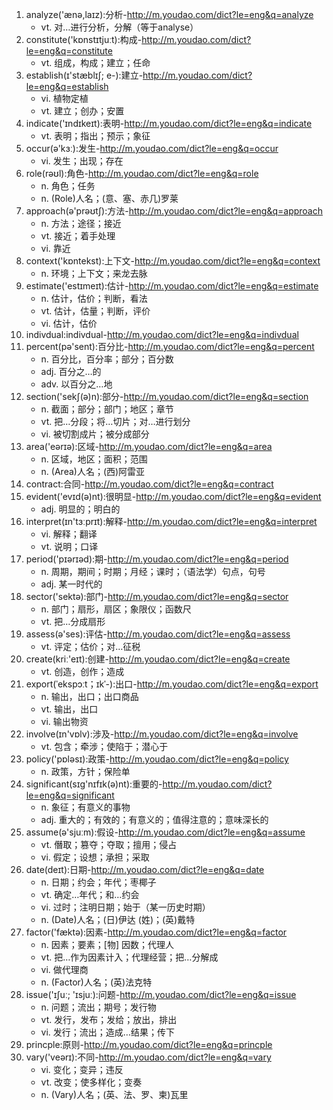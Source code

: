 1. analyze('ænə,laɪz):分析-http://m.youdao.com/dict?le=eng&q=analyze
    - vt. 对…进行分析，分解（等于analyse）
2. constitute('kɒnstɪtjuːt):构成-http://m.youdao.com/dict?le=eng&q=constitute
    - vt. 组成，构成；建立；任命
3. establish(ɪ'stæblɪʃ; e-):建立-http://m.youdao.com/dict?le=eng&q=establish
    - vi. 植物定植
    - vt. 建立；创办；安置
4. indicate('ɪndɪkeɪt):表明-http://m.youdao.com/dict?le=eng&q=indicate
    - vt. 表明；指出；预示；象征
5. occur(ə'kɜː):发生-http://m.youdao.com/dict?le=eng&q=occur
    - vi. 发生；出现；存在
6. role(rəʊl):角色-http://m.youdao.com/dict?le=eng&q=role
    - n. 角色；任务
    - n. (Role)人名；(意、塞、赤几)罗莱
7. approach(ə'prəʊtʃ):方法-http://m.youdao.com/dict?le=eng&q=approach
    - n. 方法；途径；接近
    - vt. 接近；着手处理
    - vi. 靠近
8. context('kɒntekst):上下文-http://m.youdao.com/dict?le=eng&q=context
    - n. 环境；上下文；来龙去脉
9. estimate('estɪmeɪt):估计-http://m.youdao.com/dict?le=eng&q=estimate
    - n. 估计，估价；判断，看法
    - vt. 估计，估量；判断，评价
    - vi. 估计，估价
10. indivdual:indivdual-http://m.youdao.com/dict?le=eng&q=indivdual
11. percent(pə'sent):百分比-http://m.youdao.com/dict?le=eng&q=percent
    - n. 百分比，百分率；部分；百分数
    - adj. 百分之…的
    - adv. 以百分之…地
12. section('sekʃ(ə)n):部分-http://m.youdao.com/dict?le=eng&q=section
    - n. 截面；部分；部门；地区；章节
    - vt. 把…分段；将…切片；对…进行划分
    - vi. 被切割成片；被分成部分
13. area('eərɪə):区域-http://m.youdao.com/dict?le=eng&q=area
    - n. 区域，地区；面积；范围
    - n. (Area)人名；(西)阿雷亚
14. contract:合同-http://m.youdao.com/dict?le=eng&q=contract
15. evident('evɪd(ə)nt):很明显-http://m.youdao.com/dict?le=eng&q=evident
    - adj. 明显的；明白的
16. interpret(ɪn'tɜːprɪt):解释-http://m.youdao.com/dict?le=eng&q=interpret
    - vi. 解释；翻译
    - vt. 说明；口译
17. period('pɪərɪəd):期-http://m.youdao.com/dict?le=eng&q=period
    - n. 周期，期间；时期；月经；课时；（语法学）句点，句号
    - adj. 某一时代的
18. sector('sektə):部门-http://m.youdao.com/dict?le=eng&q=sector
    - n. 部门；扇形，扇区；象限仪；函数尺
    - vt. 把…分成扇形
19. assess(ə'ses):评估-http://m.youdao.com/dict?le=eng&q=assess
    - vt. 评定；估价；对…征税
20. create(kriː'eɪt):创建-http://m.youdao.com/dict?le=eng&q=create
    - vt. 创造，创作；造成
21. export(ˈekspɔːt；ɪkˈ-):出口-http://m.youdao.com/dict?le=eng&q=export
    - n. 输出，出口；出口商品
    - vt. 输出，出口
    - vi. 输出物资
22. involve(ɪn'vɒlv):涉及-http://m.youdao.com/dict?le=eng&q=involve
    - vt. 包含；牵涉；使陷于；潜心于
23. policy('pɒləsɪ):政策-http://m.youdao.com/dict?le=eng&q=policy
    - n. 政策，方针；保险单
24. significant(sɪg'nɪfɪk(ə)nt):重要的-http://m.youdao.com/dict?le=eng&q=significant
    - n. 象征；有意义的事物
    - adj. 重大的；有效的；有意义的；值得注意的；意味深长的
25. assume(ə'sjuːm):假设-http://m.youdao.com/dict?le=eng&q=assume
    - vt. 僭取；篡夺；夺取；擅用；侵占
    - vi. 假定；设想；承担；采取
26. date(deɪt):日期-http://m.youdao.com/dict?le=eng&q=date
    - n. 日期；约会；年代；枣椰子
    - vt. 确定…年代；和…约会
    - vi. 过时；注明日期；始于（某一历史时期）
    - n. (Date)人名；(日)伊达 (姓)；(英)戴特
27. factor('fæktə):因素-http://m.youdao.com/dict?le=eng&q=factor
    - n. 因素；要素；[物] 因数；代理人
    - vt. 把…作为因素计入；代理经营；把…分解成
    - vi. 做代理商
    - n. (Factor)人名；(英)法克特
28. issue('ɪʃuː; 'ɪsjuː):问题-http://m.youdao.com/dict?le=eng&q=issue
    - n. 问题；流出；期号；发行物
    - vt. 发行，发布；发给；放出，排出
    - vi. 发行；流出；造成…结果；传下
29. princple:原则-http://m.youdao.com/dict?le=eng&q=princple
30. vary('veərɪ):不同-http://m.youdao.com/dict?le=eng&q=vary
    - vi. 变化；变异；违反
    - vt. 改变；使多样化；变奏
    - n. (Vary)人名；(英、法、罗、柬)瓦里